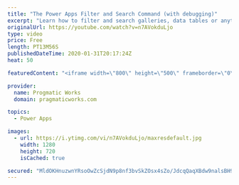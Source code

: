 ```yaml
---
title: "The Power Apps Filter and Search Command (with debugging)"
excerpt: "Learn how to filter and search galleries, data tables or anything inside of PowerApps using Filter and Search commands. You'll learn some of the delegation gotchas around those commands and how to debug issues.  Understanding delegation: https://docs.microsoft.com/en-us/powerapps/maker/canvas-apps/delegation-overview"
originalUrl: https://youtube.com/watch?v=n7AVokduLjo
type: video
price: Free
length: PT13M56S
publishedDateTime: 2020-01-31T20:17:24Z
heat: 50

featuredContent: "<iframe width=\"800\" height=\"500\" frameborder=\"0\" src=\"https://www.youtube.com/embed/n7AVokduLjo\" allow=\"accelerometer; autoplay; encrypted-media; gyroscope; picture-in-picture\" allowfullscreen></iframe>"

provider:
  name: Progmatic Works
  domain: pragmaticworks.com

topics:
  - Power Apps

images:
  - url: https://i.ytimg.com/vi/n7AVokduLjo/maxresdefault.jpg
    width: 1280
    height: 720
    isCached: true

secured: "MldOKHnuzwnYRsoOwZcSjdN9p8nf3bvSkZOsx4sZo/JdcqQaqXBdw9nalsBH95Q0her+vx5UjOwcQA/s1GXRgE5DqjYRmxrRTKQuQ1qMZ8Q3T32oC4fe4KWU31NwRiuXbNu42W9JmDQpBMdMj1OtbVtExGTZgf/J9GOdcnvwsplqouulhdDD6063fKXoY5W0VEt+MJQEwMnd+5O2IvvUfR3whWs4V5AIUdyGPmVDtxxUEMdU9fT1psfQaoZYtq1k48NJa1qyi0Eb7EYrl88oTP8n8m1PltuWwkQhR2xrtWyBMlr9JqK1zMUjDwNKr+PKm/wggQOXJBSDx0wIk7xhK+iidUuFauE138ZU01phYNxHWBRPuWPZ1LB8wx82d9yT7lpQt37/5NtdHG8LrYTXoAywu9GkfHvYTY1TgpfgKqs=;KhCQuvxAP6dM9w39/8sucg=="
---
```


